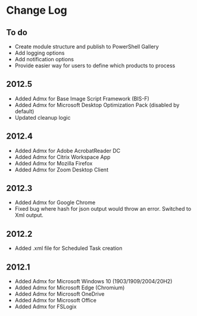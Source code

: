 # Change Log

## To do

*  Create module structure and publish to PowerShell Gallery
*  Add logging options
*  Add notification options
*  Provide easier way for users to define which products to process

## 2012.5

*  Added Admx for Base Image Script Framework (BIS-F)
*  Added Admx for Microsoft Desktop Optimization Pack (disabled by default)
*  Updated cleanup logic

## 2012.4

*  Added Admx for Adobe AcrobatReader DC
*  Added Admx for Citrix Workspace App
*  Added Admx for Mozilla Firefox
*  Added Admx for Zoom Desktop Client

## 2012.3

*  Added Admx for Google Chrome
*  Fixed bug where hash for json output would throw an error. Switched to Xml output.

## 2012.2

*  Added .xml file for Scheduled Task creation

## 2012.1

*  Added Admx for Microsoft Windows 10 (1903/1909/2004/20H2)
*  Added Admx for Microsoft Edge (Chromium)
*  Added Admx for Microsoft OneDrive
*  Added Admx for Microsoft Office
*  Added Admx for FSLogix
